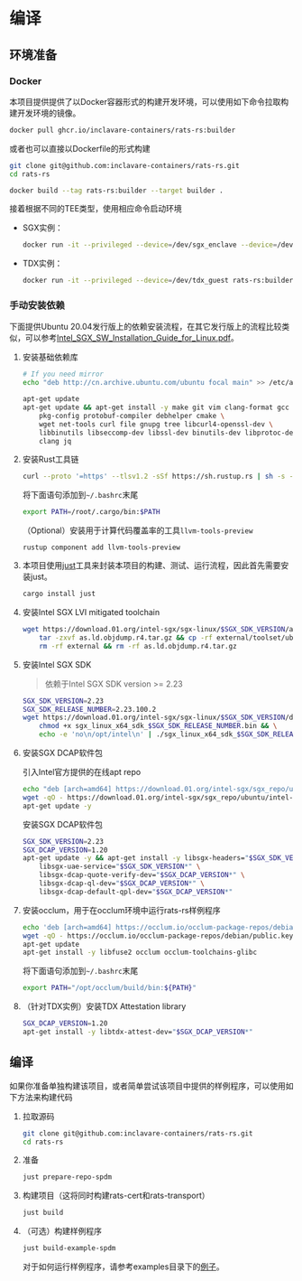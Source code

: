 
# 编译

## 环境准备

### Docker

本项目提供提供了以Docker容器形式的构建开发环境，可以使用如下命令拉取构建开发环境的镜像。

```sh
docker pull ghcr.io/inclavare-containers/rats-rs:builder
```

或者也可以直接以Dockerfile的形式构建

```sh
git clone git@github.com:inclavare-containers/rats-rs.git
cd rats-rs

docker build --tag rats-rs:builder --target builder .
```

接着根据不同的TEE类型，使用相应命令启动环境

- SGX实例：

    ```sh
    docker run -it --privileged --device=/dev/sgx_enclave --device=/dev/sgx_provision rats-rs:builder bash
    ```

- TDX实例：

    ```sh
    docker run -it --privileged --device=/dev/tdx_guest rats-rs:builder bash
    ```

### 手动安装依赖

下面提供Ubuntu 20.04发行版上的依赖安装流程，在其它发行版上的流程比较类似，可以参考[Intel_SGX_SW_Installation_Guide_for_Linux.pdf](https://download.01.org/intel-sgx/latest/dcap-latest/linux/docs/Intel_SGX_SW_Installation_Guide_for_Linux.pdf)。

1. 安装基础依赖库

    ```sh
    # If you need mirror
    echo "deb http://cn.archive.ubuntu.com/ubuntu focal main" >> /etc/apt/sources.list

    apt-get update
    apt-get update && apt-get install -y make git vim clang-format gcc \
        pkg-config protobuf-compiler debhelper cmake \
        wget net-tools curl file gnupg tree libcurl4-openssl-dev \
        libbinutils libseccomp-dev libssl-dev binutils-dev libprotoc-dev libprotobuf-dev \
        clang jq
    ```

2. 安装Rust工具链

    ```sh
    curl --proto '=https' --tlsv1.2 -sSf https://sh.rustup.rs | sh -s -- -y --no-modify-path
    ```
    将下面语句添加到`~/.bashrc`末尾
    ```sh
    export PATH=/root/.cargo/bin:$PATH
    ```

    （Optional）安装用于计算代码覆盖率的工具`llvm-tools-preview`
    ```
    rustup component add llvm-tools-preview
    ```

3. 本项目使用[just](https://github.com/casey/just/)工具来封装本项目的构建、测试、运行流程，因此首先需要安装just。

    ```sh
    cargo install just
    ```
4. 安装Intel SGX LVI mitigated toolchain

    ```sh
    wget https://download.01.org/intel-sgx/sgx-linux/$SGX_SDK_VERSION/as.ld.objdump.r4.tar.gz && \
        tar -zxvf as.ld.objdump.r4.tar.gz && cp -rf external/toolset/ubuntu20.04/* /usr/local/bin/ && \
        rm -rf external && rm -rf as.ld.objdump.r4.tar.gz
    ```

5. 安装Intel SGX SDK

    > 依赖于Intel SGX SDK version >= 2.23

    ```sh
    SGX_SDK_VERSION=2.23
    SGX_SDK_RELEASE_NUMBER=2.23.100.2
    wget https://download.01.org/intel-sgx/sgx-linux/$SGX_SDK_VERSION/distro/ubuntu20.04-server/sgx_linux_x64_sdk_$SGX_SDK_RELEASE_NUMBER.bin && \
        chmod +x sgx_linux_x64_sdk_$SGX_SDK_RELEASE_NUMBER.bin && \
        echo -e 'no\n/opt/intel\n' | ./sgx_linux_x64_sdk_$SGX_SDK_RELEASE_NUMBER.bin
    ```

6. 安装SGX DCAP软件包

    引入Intel官方提供的在线apt repo

    ```sh
    echo "deb [arch=amd64] https://download.01.org/intel-sgx/sgx_repo/ubuntu focal main" | tee /etc/apt/sources.list.d/intel-sgx.list && \
    wget -qO - https://download.01.org/intel-sgx/sgx_repo/ubuntu/intel-sgx-deb.key | apt-key add -
    apt-get update -y
    ```

    安装SGX DCAP软件包

    ```sh
    SGX_SDK_VERSION=2.23
    SGX_DCAP_VERSION=1.20
    apt-get update -y && apt-get install -y libsgx-headers="$SGX_SDK_VERSION*" \
        libsgx-uae-service="$SGX_SDK_VERSION*" \
        libsgx-dcap-quote-verify-dev="$SGX_DCAP_VERSION*" \
        libsgx-dcap-ql-dev="$SGX_DCAP_VERSION*" \
        libsgx-dcap-default-qpl-dev="$SGX_DCAP_VERSION*"
    ```


7. 安装occlum，用于在occlum环境中运行rats-rs样例程序

    ```sh
    echo 'deb [arch=amd64] https://occlum.io/occlum-package-repos/debian focal main' | tee /etc/apt/sources.list.d/occlum.list
    wget -qO - https://occlum.io/occlum-package-repos/debian/public.key | apt-key add -
    apt-get update
    apt-get install -y libfuse2 occlum occlum-toolchains-glibc
    ```

    将下面语句添加到`~/.bashrc`末尾

    ```sh
    export PATH="/opt/occlum/build/bin:${PATH}"
    ```

8. （针对TDX实例）安装TDX Attestation library
    ```sh
    SGX_DCAP_VERSION=1.20
    apt-get install -y libtdx-attest-dev="$SGX_DCAP_VERSION*"
    ```


## 编译

如果你准备单独构建该项目，或者简单尝试该项目中提供的样例程序，可以使用如下方法来构建代码

1. 拉取源码
    
    ```sh
    git clone git@github.com:inclavare-containers/rats-rs.git
    cd rats-rs
    ```

2. 准备

    ```sh
    just prepare-repo-spdm
    ```

3. 构建项目（这将同时构建rats-cert和rats-transport）

    ```sh
    just build
    ```

4. （可选）构建样例程序

    ```sh
    just build-example-spdm
    ```

    对于如何运行样例程序，请参考examples目录下的[例子](/examples/spdm)。